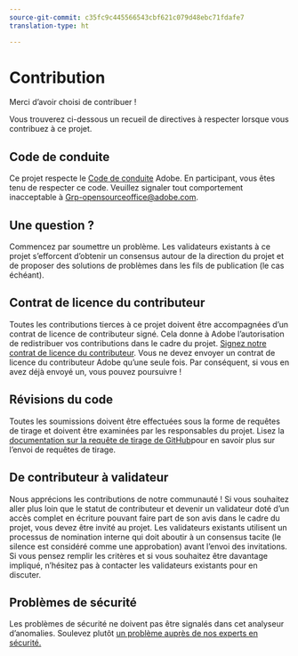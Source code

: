 ```yaml
---
source-git-commit: c35fc9c445566543cbf621c079d48ebc71fdafe7
translation-type: ht

---
```

# Contribution

Merci d’avoir choisi de contribuer !

Vous trouverez ci-dessous un recueil de directives à respecter lorsque vous contribuez à ce projet.

## Code de conduite

Ce projet respecte le [Code de conduite](code-of-conduct.md) Adobe. En participant, vous êtes tenu de respecter ce code. Veuillez signaler tout comportement inacceptable à [Grp-opensourceoffice@adobe.com](mailto:Grp-opensourceoffice@adobe.com).

## Une question ?

Commencez par soumettre un problème. Les validateurs existants à ce projet s’efforcent d’obtenir un consensus autour de la direction du projet et de proposer des solutions de problèmes dans les fils de publication (le cas échéant).

## Contrat de licence du contributeur

Toutes les contributions tierces à ce projet doivent être accompagnées d’un contrat de licence de contributeur signé. Cela donne à Adobe l’autorisation de redistribuer vos contributions dans le cadre du projet. [Signez notre contrat de licence du contributeur](https://opensource.adobe.com/cla.html). Vous ne devez envoyer un contrat de licence du contributeur Adobe qu’une seule fois. Par conséquent, si vous en avez déjà envoyé un, vous pouvez poursuivre !

## Révisions du code

Toutes les soumissions doivent être effectuées sous la forme de requêtes de tirage et doivent être examinées par les responsables du projet. Lisez la [documentation sur la requête de tirage de GitHub](https://help.github.com/articles/about-pull-requests/)pour en savoir plus sur l’envoi de requêtes de tirage.

<!--
Lastly, please follow the [pull request template](PULL_REQUEST_TEMPLATE.md) when
submitting a pull request!
-->

## De contributeur à validateur

Nous apprécions les contributions de notre communauté ! Si vous souhaitez aller plus loin que le statut de contributeur et devenir un validateur doté d’un accès complet en écriture pouvant faire part de son avis dans le cadre du projet, vous devez être invité au projet. Les validateurs existants utilisent un processus de nomination interne qui doit aboutir à un consensus tacite (le silence est considéré comme une approbation) avant l’envoi des invitations. Si vous pensez remplir les critères et si vous souhaitez être davantage impliqué, n’hésitez pas à contacter les validateurs existants pour en discuter.

## Problèmes de sécurité

Les problèmes de sécurité ne doivent pas être signalés dans cet analyseur d’anomalies. Soulevez plutôt [un problème auprès de nos experts en sécurité.](https://helpx.adobe.com/fr/security/alertus.html)
